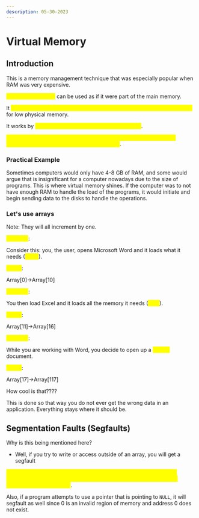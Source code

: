```yaml
---
description: 05-30-2023
---
```


# Virtual Memory

## Introduction

This is a memory management technique that was especially popular when RAM was very expensive.&#x20;

<mark style="color:yellow;">Secondary memory</mark> can be used as if it were part of the main memory.

It <mark style="color:yellow;">utilizes both hardware and software to enable a computer to compensate</mark> for low physical memory.

It works by <mark style="color:yellow;">transferring data from RAM to disk storage</mark>.

<mark style="color:yellow;">Mapping chunks of memory to disk files enables a computer to treat secondary memory as if it were main memory</mark>.&#x20;

### Practical Example

Sometimes computers would only have 4-8 GB of RAM, and some would argue that is insignificant for a computer nowadays due to the size of programs. This is where virtual memory shines. If the computer was to not have enough RAM to handle the load of the programs, it would initiate and begin sending data to the disks to handle the operations.&#x20;

### Let's use arrays

Note: They will all increment by one.&#x20;

<mark style="color:yellow;">Scenario</mark>:

Consider this: you, the user, opens Microsoft Word and it loads what it needs (<mark style="color:yellow;">10MB</mark>).

<mark style="color:yellow;">Result</mark>:

Array\[0]->Array\[10]

<mark style="color:yellow;">Scenario</mark>:

You then load Excel and it loads all the memory it needs (<mark style="color:yellow;">5MB</mark>).

<mark style="color:yellow;">Result</mark>:

Array\[11]->Array\[16]

<mark style="color:yellow;">Scenario</mark>:&#x20;

While you are working with Word, you decide to open up a <mark style="color:yellow;">100MB</mark> document.

<mark style="color:yellow;">Result</mark>:

Array\[17]->Array\[117]

How cool is that????

This is done so that way you do not ever get the wrong data in an application. Everything stays where it should be.&#x20;

## Segmentation Faults (Segfaults)

Why is this being mentioned here?&#x20;

* Well, if you try to write or access outside of an array, you will get a segfault

<mark style="color:yellow;">These errors can occur when a program attempts to access memory outside of the pre-allocated space/memory for the program. This will always result in a segfault</mark>.

Also, if a program attempts to use a pointer that is pointing to `NULL`, it will segfault as well since 0 is an invalid region of memory and address 0 does not exist.&#x20;
